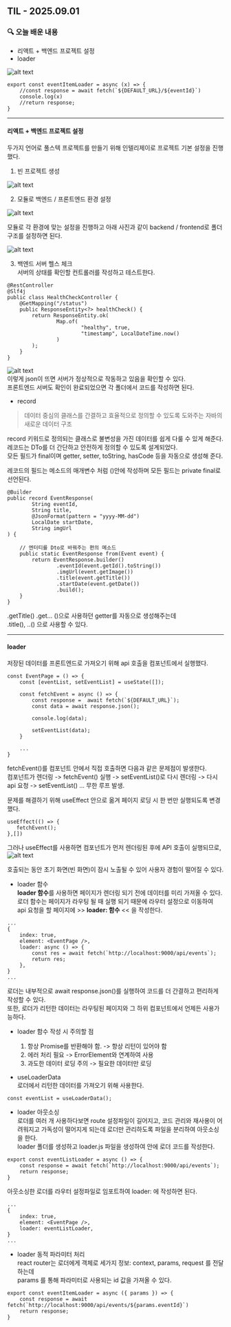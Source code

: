 ## TIL - 2025.09.01

### 🔍 오늘 배운 내용
- 리액트 + 백엔드 프로젝트 설정
- loader 


![alt text](/img/image-19.png)   
```
export const eventItemLoader = async (x) => {
    //const response = await fetch(`${DEFAULT_URL}/${eventId}`)
    console.log(x)
    //return response;
}
```

---

#### 리액트 + 백엔드 프로젝트 설정   
두가지 언어로 풀스텍 프로젝트를 만들기 위해 인텔리제이로 프로젝트 기본 설정을 진행했다.   

1. 빈 프로젝트 생성   

![alt text](/img/image-20.png)   

2. 모듈로 백엔드 / 프론트엔드 환경 설정   

![alt text](/img/image-21.png)   

모듈로 각 환경에 맞는 설정을 진행하고 아래 사진과 같이 backend / frontend로 폴더 구조를 설정하면 된다.

![alt text](/img/image-22.png)   

3. 백엔드 서버 헬스 체크   
서버의 상태를 확인할 컨트롤러를 작성하고 테스트한다.   
```
@RestController
@Slf4j
public class HealthCheckController {
    @GetMapping("/status")
    public ResponseEntity<?> healthCheck() {
        return ResponseEntity.ok(
                Map.of(
                        "healthy", true,
                        "timestamp", LocalDateTime.now()
                )
        );
    }
}
```
![alt text](/img/image-23.png)   
이렇게 json이 뜨면 서버가 정상적으로 작동하고 있음을 확인할 수 있다.   
프론트엔드 서버도 확인이 완료되었으면 각 폴더에서 코드를 작성하면 된다.

- record   
> 데이터 중심의 클래스를 간결하고 효율적으로 정의할 수 있도록 도와주는 자바의 새로운 데이터 구조

record 키워드로 정의되는 클래스로 불변성을 가진 데이터를 쉽게 다룰 수 있게 해준다.  
레코드는 DTo를 더 간단하고 안전하게 정의할 수 있도록 설계되었다.   
모든 필드가 final이며 getter, setter, toString, hasCode 등을 자동으로 생성해 준다.   

레코드의 필드는 메소드의 매개변수 처럼 ()안에 작성하며 모든 필드는 private final로 선언된다.
```
@Builder
public record EventResponse(
        String eventId,
        String title,
        @JsonFormat(pattern = "yyyy-MM-dd")
        LocalDate startDate,
        String imgUrl
) {

    // 엔터티를 Dto로 바꿔주는 편의 메소드
    public static EventResponse from(Event event) {
        return EventResponse.builder()
                .eventId(event.getId().toString())
                .imgUrl(event.getImage())
                .title(event.getTitle())
                .startDate(event.getDate())
                .build();
    }
}
```
.getTitle() .get... ()으로 사용하던 getter를 자동으로 생성해주는데   
.title(), ..() 으로 사용할 수 있다.

---

#### loader
저장된 데이터를 프론트엔드로 가져오기 위해 api 호출을 컴포넌트에서 실행했다.   
```
const EventPage = () => {
    const [eventList, setEventList] = useState([]);

    const fetchEvent = async () => {
        const response =  await fetch(`${DEFAULT_URL}`);
        const data = await response.json();

        console.log(data);

        setEventList(data);
    }

    ...
}
```
fetchEvent()를 컴포넌트 안에서 직접 호출하면 다음과 같은 문제점이 발생한다.   
컴포넌트가 렌더링 -> fetchEvent() 실행 -> setEventList()로 다시 렌더링 ->
다시 api 요청 -> setEventList() ... 무한 루프 발생. 

문제를 해결하기 위해 useEffect 안으로 옮겨 페이지 로딩 시 한 번만 실행되도록 변경했다.   
```
useEffect(() => {
   fetchEvent();
},[])
```
그러나 useEffect를 사용하면 컴포넌트가 먼저 렌더링된 후에 API 호출이 실행되므로,      
![alt text](/img/image-24.png)

호출되는 동안 초기 화면(빈 화면)이 잠시 노출될 수 있어 사용자 경험이 떨어질 수 있다. 

- loader 함수   
**loader 함수**를 사용하면 페이지가 렌더링 되기 전에 데이터를 미리 가져올 수 있다.   
로더 함수는 페이지가 라우팅 될 때 실행 되기 때문에 라우터 설정으로 이동하여   
api 요청을 할 페이지에 >> **loader: 함수** << 을 작성한다.
```
...
{
    index: true,
    element: <EventPage />,
    loader: async () => {
        const res = await fetch(`http://localhost:9000/api/events`);
        return res;
    },
}
...
```
로더는 내부적으로 await response.json()를 실행하여 코드를 더 간결하고 편리하게 작성할 수 있다.   
또한, 로더가 리턴한 데이터는 라우팅된 페이지와 그 하위 컴포넌트에서 언제든 사용가능하다.   

- loader 함수 작성 시 주의할 점   
    1. 항상 Promise를 반환해야 함. -> 항상 리턴이 있어야 함
    2. 에러 처리 필요 -> ErrorElement와 연계하여 사용
    3. 과도한 데이터 로딩 주의 -> 필요한 데이터만 로딩

- useLoaderData   
로더에서 리턴한 데이터를 가져오기 위해 사용한다.    
```
const eventList = useLoaderData();
```

- loader 아웃소싱   
로더를 여러 개 사용하다보면 route 설정파일이 길어지고, 코드 관리와 재사용이 어려워지고 가독성이 떨어지게 되는데 로더만 관리하도록 파일을 분리하여 아웃소싱을 한다.   
loader 폴더를 생성하고 loader.js 파일을 생성하여 안에 로더 코드를 작성한다.
```
export const eventListLoader = async () => {
    const response = await fetch(`http://localhost:9000/api/events`);
    return response;
}
```
아웃소싱한 로더를 라우터 설정파일로 임포트하여 loader: 에 작성하면 된다.

```
...
{
    index: true,
    element: <EventPage />,
    loader: eventListLoader,
}
...
```

- loader 동적 파라미터 처리   
react router는 로더에게 객체로 세가지 정보: context, params, request 를 전달하는데   
params 를 통해 파라미터로 사용되는 id 값을 가져올 수 있다.
```
export const eventItemLoader = async ({ params }) => {
    const response = await fetch(`http://localhost:9000/api/events/${params.eventId}`)
    return response;
}
```

